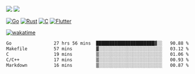 [![](https://img.shields.io/badge/Windows_11-Pro-292e33?style=flat-square&logo=windows&logoColor=ffffff)](https://www.microsoft.com/en-us/windows/)
[![](https://img.shields.io/badge/macOS-Sequoia-292e33?style=flat-square&logo=apple&logoColor=ffffff)](https://www.apple.com/macbook-pro/) 

[![Go](https://img.shields.io/badge/-Go-DEA584?style=flat&logo=go&logoColor=000000)](https://golang.org/)
[![Rust](https://img.shields.io/badge/-Rust-DEA584?style=flat&logo=rust&logoColor=000000)](https://www.rust-lang.org)
[![C](https://img.shields.io/badge/--DEA584?style=flat&logo=c&logoColor=000000)](https://www.c-language.org/)
[![Flutter](https://img.shields.io/badge/-Flutter-DEA584?style=flat&logo=flutter&logoColor=000000)](https://flutter.dev/)

[![wakatime](https://wakatime.com/badge/user/9bb0c784-91ca-4b5c-8e9c-b13ece0f7b09.svg)](https://wakatime.com/@9bb0c784-91ca-4b5c-8e9c-b13ece0f7b09)


<!--START_SECTION:waka-->

```txt
Go                27 hrs 56 mins  ██████████████████████▓░░   90.88 %
Makefile          57 mins         ▓░░░░░░░░░░░░░░░░░░░░░░░░   03.12 %
C                 19 mins         ▒░░░░░░░░░░░░░░░░░░░░░░░░   01.06 %
C/C++             17 mins         ▒░░░░░░░░░░░░░░░░░░░░░░░░   00.93 %
Markdown          16 mins         ▒░░░░░░░░░░░░░░░░░░░░░░░░   00.87 %
```

<!--END_SECTION:waka-->
